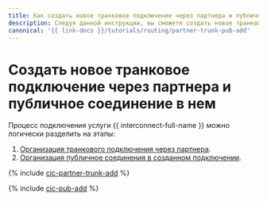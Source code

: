 ```yaml
---
title: Как cоздать новое транковое подключение через партнера и публичное соединение в нем в {{ interconnect-full-name }}
description: Следуя данной инструкции, вы сможете cоздать новое транковое подключение через партнера и публичное соединение в нем.
canonical: '{{ link-docs }}/tutorials/routing/partner-trunk-pub-add'
---
```


# Создать новое транковое подключение через партнера и публичное соединение в нем

Процесс подключения услуги {{ interconnect-full-name }} можно логически разделить на этапы:

1. [Организация транкового подключения через партнера](#trunk-create).
1. [Организация публичное соединения в созданном подключении](#pub-create).

{% include [cic-partner-trunk-add](../../_tutorials/routing/partner-trunk-add.md) %}

{% include [cic-pub-add](../../_tutorials/routing/pub-add.md) %}
